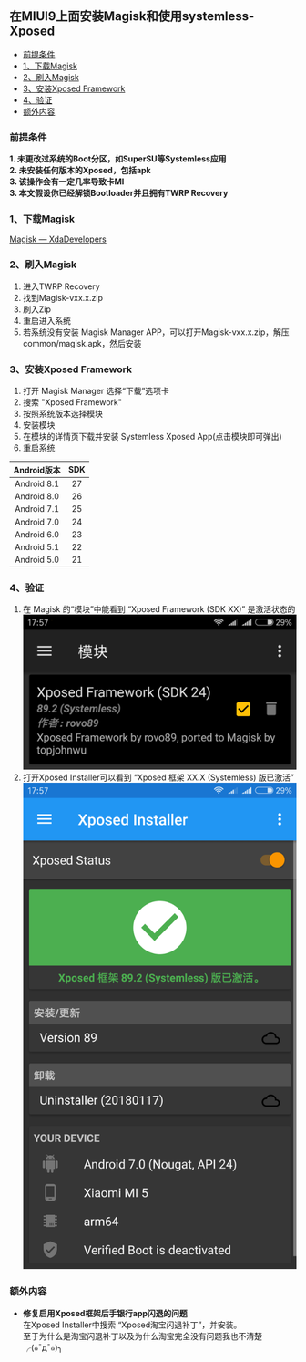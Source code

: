 ## 在MIUI9上面安装Magisk和使用systemless-Xposed <!-- omit in toc -->

- [前提条件](#前提条件)
- [1、下载Magisk](#1下载magisk)
- [2、刷入Magisk](#2刷入magisk)
- [3、安装Xposed Framework](#3安装xposed-framework)
- [4、验证](#4验证)
- [额外内容](#额外内容)

### 前提条件
**1. 未更改过系统的Boot分区，如SuperSU等Systemless应用**  
**2. 未安装任何版本的Xposed，包括apk**  
**3. 该操作会有一定几率导致卡MI**  
**3. 本文假设你已经解锁Bootloader并且拥有TWRP Recovery**  

### 1、下载Magisk
<a href="https://forum.xda-developers.com/apps/magisk" target="_blank">Magisk — XdaDevelopers</a>  

### 2、刷入Magisk
1. 进入TWRP Recovery
2. 找到Magisk-vxx.x.zip
3. 刷入Zip
4. 重启进入系统
5. 若系统没有安装 Magisk Manager APP，可以打开Magisk-vxx.x.zip，解压common/magisk.apk，然后安装

### 3、安装Xposed Framework
1. 打开 Magisk Manager 选择“下载”选项卡
2. 搜索 "Xposed Framework"
3. 按照系统版本选择模块
4. 安装模块
5. 在模块的详情页下载并安装 Systemless Xposed App(点击模块即可弹出)
6. 重启系统

| Android版本 | SDK |
| :-: | :-: |
| Android 8.1 | 27 |
| Android 8.0 | 26 |
| Android 7.1 | 25 |
| Android 7.0 | 24 |
| Android 6.0 | 23 |
| Android 5.1 | 22 |
| Android 5.0 | 21 |

### 4、验证  
1. 在 Magisk 的“模块”中能看到 “Xposed Framework (SDK XX)” 是激活状态的  
![Magisk-Modes](../../assets/phone/Mi5-Miui9-SDK24/Magisk-Modes.png)
2. 打开Xposed Installer可以看到 “Xposed 框架 XX.X (Systemless) 版已激活”  
![Xposed-Installer](../../assets/phone/Mi5-Miui9-SDK24/Xposed-Installer.png)

### 额外内容
+ **修复启用Xposed框架后手银行app闪退的问题**  
在Xposed Installer中搜索 “Xposed淘宝闪退补丁”，并安装。  
至于为什么是淘宝闪退补丁以及为什么淘宝完全没有问题我也不清楚╭(๑¯д¯๑)╮
